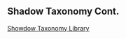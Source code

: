 ##  Shadow Taxonomy Cont.

[Showdow Taxonomy Library](https://github.com/mrbobbybryant/shadow-taxonomy)
